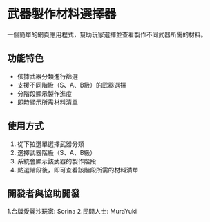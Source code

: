 # 武器製作材料選擇器

一個簡單的網頁應用程式，幫助玩家選擇並查看製作不同武器所需的材料。

## 功能特色

- 依據武器分類進行篩選
- 支援不同階級（S、A、B級）的武器選擇
- 分階段顯示製作進度
- 即時顯示所需材料清單

## 使用方式

1. 從下拉選單選擇武器分類
2. 選擇武器階級（S、A、B級）
3. 系統會顯示該武器的製作階段
4. 點選階段後，即可查看該階段所需的材料清單


## 開發者與協助開發
1.台版愛麗沙玩家: Sorina
2.民間人士: MuraYuki

